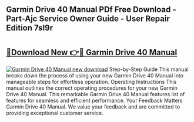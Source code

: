 ## Garmin Drive 40 Manual PDf Free Download - Part-Ajc Service Owner Guide - User Repair Edition 7sI9r

# <h2><a href="http://cf20494.oget.top/?id=Garmin+Drive+40+Manual">🔗Download New 👉🔴 Garmin Drive 40 Manual</a></h2>

[![Garmin Drive 40 Manual new download](https://i.imgur.com/5g1atiW.png)](http://cf20494.oget.top/?id=Garmin+Drive+40+Manual)
Step-by-Step Guide This manual breaks down the process of using your new Garmin Drive 40 Manual into manageable steps for effortless operation. Operating Instructions This manual outlines the correct operating procedures for your new Garmin Drive 40 Manual. This remarkable Garmin Drive 40 Manual features list of features for seamless and efficient performance. Your Feedback Matters Garmin Drive 40 Manual. We value your feedback and are committed to providing exceptional customer service.
